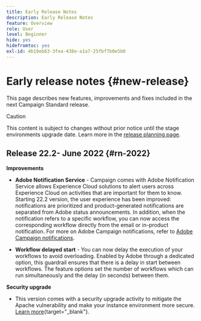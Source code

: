 ```yaml
---
title: Early Release Notes
description: Early Release Notes
feature: Overview
role: User
level: Beginner
hide: yes
hidefromtoc: yes
exl-id: 4b10eb63-3fea-438e-a1a7-25fbf7b0e5b0
---
```

# Early release notes {#new-release}

This page describes new features, improvements and fixes included in the next Campaign Standard release.

>[!CAUTION]
>
> This content is subject to changes without prior notice until the stage environments upgrade date. Learn more in the [release planning page](../../rn/using/release-planning.md).
>

## Release 22.2- June 2022 {#rn-2022}

**Improvements**

* **Adobe Notification Service** - Campaign comes with Adobe Notification Service allows Experience Cloud solutions to alert users across Experience Cloud on activities that are important for them to know. Starting 22.2 version, the user experience has been improved: notifications are prioritized and product-generated notifications are separated from Adobe status announcements. In addition, when the notification refers to a specific workflow, you can now access the corresponding workflow directly from the email or in-product notification.  For more on Adobe Campaign notifications, refer to [Adobe Campaign notifications](../../administration/using/sending-internal-notifications.md).

* **Workflow delayed start** - You can now delay the execution of your workflows to avoid overloading. Enabled by Adobe through a dedicated option, this guardrail ensures that there is a delay in start between workflows. The feature options set the number of workflows which can run simultaneously and the delay (in seconds) between them.


**Security upgrade**

* This version comes with a security upgrade activity to mitigate the Apache vulnerability and make your instance environment more secure. [Learn more](https://experienceleague.adobe.com/docs/campaign-classic/using/technotes/technote-migration/acc-apache-upgrade.html){target="_blank"}.

